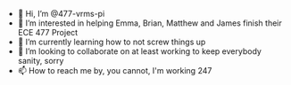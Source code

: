 - 👋 Hi, I’m @477-vrms-pi
- 👀 I’m interested in helping Emma, Brian, Matthew and James finish their ECE 477 Project
- 🌱 I’m currently learning how to not screw things up
- 💞️ I’m looking to collaborate on at least working to keep everybody sanity, sorry
- 📫 How to reach me by, you cannot, I'm working 247

<!---
477-vrms-pi/477-vrms-pi is a ✨ special ✨ repository because its `README.md` (this file) appears on your GitHub profile.
You can click the Preview link to take a look at your changes.
--->
